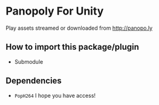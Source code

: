 Panopoly For Unity
======================

Play assets streamed or downloaded from http://panopo.ly

How to import this package/plugin
------------------------
- Submodule

Dependencies
------------------------
- `PopH264` I hope you have access!
